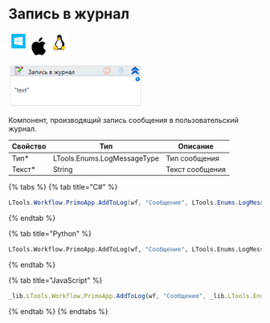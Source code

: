 # Запись в журнал

![](<../../../.gitbook/assets/image (100) (1) (1) (1) (1) (1) (74).png>)

![](<../../../.gitbook/assets/image (337).png>)

Компонент, производящий запись сообщения в пользовательский журнал.

| Свойство | Тип                         | Описание        |
| -------- | --------------------------- | --------------- |
| Тип\*    | LTools.Enums.LogMessageType | Тип сообщения   |
| Текст\*  | String                      | Текст сообщения |

{% tabs %}
{% tab title="C#" %}
```csharp
LTools.Workflow.PrimoApp.AddToLog(wf, "Сообщение", LTools.Enums.LogMessageType.Info);
```
{% endtab %}

{% tab title="Python" %}
```python
LTools.Workflow.PrimoApp.AddToLog(wf, "Сообщение", LTools.Enums.LogMessageType.Info)
```
{% endtab %}

{% tab title="JavaScript" %}
```javascript
_lib.LTools.Workflow.PrimoApp.AddToLog(wf, "Сообщение", _lib.LTools.Enums.LogMessageType.Info);
```
{% endtab %}
{% endtabs %}
